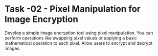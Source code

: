 # Task -02 - Pixel Manipulation for Image Encryption
Develop a simple image encryption tool using pixel manipulation. You can perform operations like swapping pixel values or applying a basic mathematical operation to each pixel. Allow users to encrypt and decrypt images.
